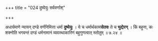 +++
title = "024 दुष्येयुः सर्ववर्णाश्"

+++

अधार्यमाणे न्यायन् दण्डे वर्णनिमित्ता धर्मा **दुष्येयुः** । ये च धर्मार्थकाम**सेतवः** ते च **भुद्येरन्** । किं बहुना, कः शक्नोति भगवन्तं दण्डं धर्मनामानं व्यवस्थाकारिणं बहुगुणत्वात् स्तोतुम् ॥ ७.२४ ॥